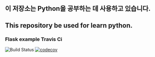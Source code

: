## 이 저장소는 Python을 공부하는 데 사용하고 있습니다.
## This repository be used for learn python.

### Flask example Travis Ci
![Build Status](https://travis-ci.org/devsam/hello-world.svg?branch=master)
[![codecov](https://codecov.io/gh/devsam/hello-world/branch/master/graph/badge.svg)](https://codecov.io/gh/devsam/hello-world)

